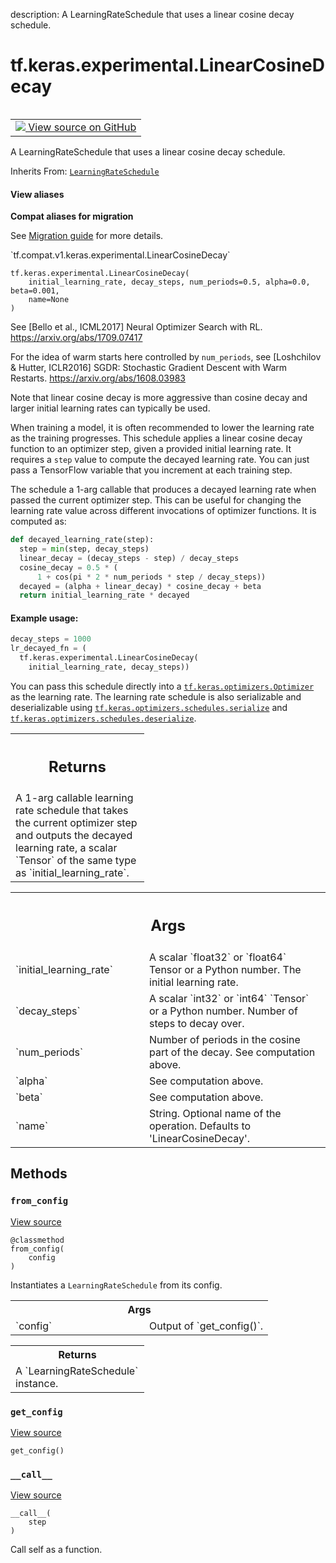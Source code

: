 description: A LearningRateSchedule that uses a linear cosine decay schedule.

<div itemscope itemtype="http://developers.google.com/ReferenceObject">
<meta itemprop="name" content="tf.keras.experimental.LinearCosineDecay" />
<meta itemprop="path" content="Stable" />
<meta itemprop="property" content="__call__"/>
<meta itemprop="property" content="__init__"/>
<meta itemprop="property" content="from_config"/>
<meta itemprop="property" content="get_config"/>
</div>

# tf.keras.experimental.LinearCosineDecay

<!-- Insert buttons and diff -->

<table class="tfo-notebook-buttons tfo-api nocontent" align="left">
<td>
  <a target="_blank" href="https://github.com/tensorflow/tensorflow/blob/r2.3/tensorflow/python/keras/optimizer_v2/learning_rate_schedule.py#L738-L852">
    <img src="https://www.tensorflow.org/images/GitHub-Mark-32px.png" />
    View source on GitHub
  </a>
</td>
</table>



A LearningRateSchedule that uses a linear cosine decay schedule.

Inherits From: [`LearningRateSchedule`](../../../tf/keras/optimizers/schedules/LearningRateSchedule.md)

<section class="expandable">
  <h4 class="showalways">View aliases</h4>
  <p>
<b>Compat aliases for migration</b>
<p>See
<a href="https://www.tensorflow.org/guide/migrate">Migration guide</a> for
more details.</p>
<p>`tf.compat.v1.keras.experimental.LinearCosineDecay`</p>
</p>
</section>

<pre class="devsite-click-to-copy prettyprint lang-py tfo-signature-link">
<code>tf.keras.experimental.LinearCosineDecay(
    initial_learning_rate, decay_steps, num_periods=0.5, alpha=0.0, beta=0.001,
    name=None
)
</code></pre>



<!-- Placeholder for "Used in" -->

See [Bello et al., ICML2017] Neural Optimizer Search with RL.
https://arxiv.org/abs/1709.07417

For the idea of warm starts here controlled by `num_periods`,
see [Loshchilov & Hutter, ICLR2016] SGDR: Stochastic Gradient Descent
with Warm Restarts. https://arxiv.org/abs/1608.03983

Note that linear cosine decay is more aggressive than cosine decay and
larger initial learning rates can typically be used.

When training a model, it is often recommended to lower the learning rate as
the training progresses. This schedule applies a linear cosine decay
function to an optimizer step, given a provided initial learning rate.
It requires a `step` value to compute the decayed learning rate. You can
just pass a TensorFlow variable that you increment at each training step.

The schedule a 1-arg callable that produces a decayed learning
rate when passed the current optimizer step. This can be useful for changing
the learning rate value across different invocations of optimizer functions.
It is computed as:

```python
def decayed_learning_rate(step):
  step = min(step, decay_steps)
  linear_decay = (decay_steps - step) / decay_steps
  cosine_decay = 0.5 * (
      1 + cos(pi * 2 * num_periods * step / decay_steps))
  decayed = (alpha + linear_decay) * cosine_decay + beta
  return initial_learning_rate * decayed
```

#### Example usage:


```python
decay_steps = 1000
lr_decayed_fn = (
  tf.keras.experimental.LinearCosineDecay(
    initial_learning_rate, decay_steps))
```

You can pass this schedule directly into a <a href="../../../tf/keras/optimizers/Optimizer.md"><code>tf.keras.optimizers.Optimizer</code></a>
as the learning rate. The learning rate schedule is also serializable and
deserializable using <a href="../../../tf/keras/optimizers/schedules/serialize.md"><code>tf.keras.optimizers.schedules.serialize</code></a> and
<a href="../../../tf/keras/optimizers/schedules/deserialize.md"><code>tf.keras.optimizers.schedules.deserialize</code></a>.

<!-- Tabular view -->
 <table class="responsive fixed orange">
<colgroup><col width="214px"><col></colgroup>
<tr><th colspan="2"><h2 class="add-link">Returns</h2></th></tr>
<tr class="alt">
<td colspan="2">
A 1-arg callable learning rate schedule that takes the current optimizer
step and outputs the decayed learning rate, a scalar `Tensor` of the same
type as `initial_learning_rate`.
</td>
</tr>

</table>



<!-- Tabular view -->
 <table class="responsive fixed orange">
<colgroup><col width="214px"><col></colgroup>
<tr><th colspan="2"><h2 class="add-link">Args</h2></th></tr>

<tr>
<td>
`initial_learning_rate`
</td>
<td>
A scalar `float32` or `float64` Tensor or a Python
number. The initial learning rate.
</td>
</tr><tr>
<td>
`decay_steps`
</td>
<td>
A scalar `int32` or `int64` `Tensor` or a Python number.
Number of steps to decay over.
</td>
</tr><tr>
<td>
`num_periods`
</td>
<td>
Number of periods in the cosine part of the decay.
See computation above.
</td>
</tr><tr>
<td>
`alpha`
</td>
<td>
See computation above.
</td>
</tr><tr>
<td>
`beta`
</td>
<td>
See computation above.
</td>
</tr><tr>
<td>
`name`
</td>
<td>
String.  Optional name of the operation.  Defaults to
'LinearCosineDecay'.
</td>
</tr>
</table>



## Methods

<h3 id="from_config"><code>from_config</code></h3>

<a target="_blank" href="https://github.com/tensorflow/tensorflow/blob/r2.3/tensorflow/python/keras/optimizer_v2/learning_rate_schedule.py#L50-L60">View source</a>

<pre class="devsite-click-to-copy prettyprint lang-py tfo-signature-link">
<code>@classmethod</code>
<code>from_config(
    config
)
</code></pre>

Instantiates a `LearningRateSchedule` from its config.


<!-- Tabular view -->
 <table class="responsive fixed orange">
<colgroup><col width="214px"><col></colgroup>
<tr><th colspan="2">Args</th></tr>

<tr>
<td>
`config`
</td>
<td>
Output of `get_config()`.
</td>
</tr>
</table>



<!-- Tabular view -->
 <table class="responsive fixed orange">
<colgroup><col width="214px"><col></colgroup>
<tr><th colspan="2">Returns</th></tr>
<tr class="alt">
<td colspan="2">
A `LearningRateSchedule` instance.
</td>
</tr>

</table>



<h3 id="get_config"><code>get_config</code></h3>

<a target="_blank" href="https://github.com/tensorflow/tensorflow/blob/r2.3/tensorflow/python/keras/optimizer_v2/learning_rate_schedule.py#L844-L852">View source</a>

<pre class="devsite-click-to-copy prettyprint lang-py tfo-signature-link">
<code>get_config()
</code></pre>




<h3 id="__call__"><code>__call__</code></h3>

<a target="_blank" href="https://github.com/tensorflow/tensorflow/blob/r2.3/tensorflow/python/keras/optimizer_v2/learning_rate_schedule.py#L822-L842">View source</a>

<pre class="devsite-click-to-copy prettyprint lang-py tfo-signature-link">
<code>__call__(
    step
)
</code></pre>

Call self as a function.




